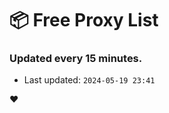 # :package: Free Proxy List
### Updated every 15 minutes.

- Last updated: `2024-05-19 23:41`

:heart:
